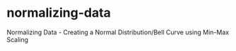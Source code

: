 # normalizing-data
Normalizing Data - Creating a Normal Distribution/Bell Curve using Min-Max Scaling
